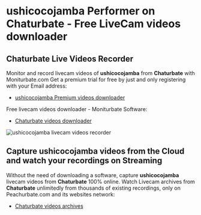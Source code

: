 # ushicocojamba Performer on Chaturbate - Free LiveCam videos downloader

## Chaturbate Live Videos Recorder

Monitor and record livecam videos of **ushicocojamba** from **Chaturbate** with Moniturbate.com
Get a premium trial for free by just and only registering with your Email address:
* [ushicocojamba Premium videos downloader](https://moniturbate.com/request-demo-licence-key.html)

Free livecam videos downloader - Moniturbate Software:
* [Chaturbate videos downloader](https://moniturbate.com/moniturbate-download-software.html)

![ushicocojamba livecam videos recorder](https://peachurnet.com/templates/moniturbate-software.png)


## Capture ushicocojamba videos from the Cloud and watch your recordings on Streaming

Without the need of downloading a software, capture **ushicocojamba** livecam videos from **Chaturbate** 100% online.
Watch Livecam archives from **Chaturbate** unlimitedly from thousands of existing recordings, only on Peachurbate.com and its websites network:
* [Chaturbate videos archives](https://peachurnet.com/)